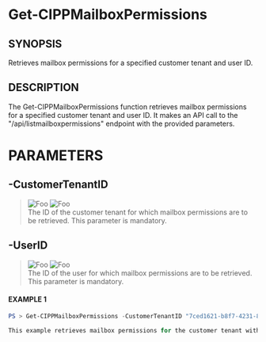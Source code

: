 # Get-CIPPMailboxPermissions
## SYNOPSIS
Retrieves mailbox permissions for a specified customer tenant and user ID.
## DESCRIPTION
The Get-CIPPMailboxPermissions function retrieves mailbox permissions for a specified customer tenant and user ID. It makes an API call to the "/api/listmailboxpermissions" endpoint with the provided parameters.
# PARAMETERS

## **-CustomerTenantID**
> ![Foo](https://img.shields.io/badge/Type-String-Blue?) ![Foo](https://img.shields.io/badge/Mandatory-TRUE-Red?) \
The ID of the customer tenant for which mailbox permissions are to be retrieved. This parameter is mandatory.

  ## **-UserID**
> ![Foo](https://img.shields.io/badge/Type-String-Blue?) ![Foo](https://img.shields.io/badge/Mandatory-TRUE-Red?) \
The ID of the user for which mailbox permissions are to be retrieved. This parameter is mandatory.

 #### EXAMPLE 1
```powershell
PS > Get-CIPPMailboxPermissions -CustomerTenantID "7ced1621-b8f7-4231-868c-bc6b1a2f1778" -UserID "user1@domain.com"

This example retrieves mailbox permissions for the customer tenant with ID "7ced1621-b8f7-4231-868c-bc6b1a2f1778" and the user with ID "user1@domain.com".
```

